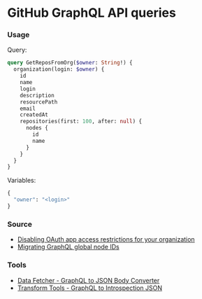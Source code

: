 # GitHub GraphQL API queries

### Usage

Query:
```graphql
query GetReposFromOrg($owner: String!) {
  organization(login: $owner) {
    id
    name
    login
    description
    resourcePath
    email
    createdAt
    repositories(first: 100, after: null) {
      nodes {
        id
        name
      }
    }
  }
}
```

Variables:
```graphql
{
  "owner": "<login>"
}
```

### Source

- [Disabling OAuth app access restrictions for your organization](https://docs.github.com/en/organizations/managing-oauth-access-to-your-organizations-data/disabling-oauth-app-access-restrictions-for-your-organization)
- [Migrating GraphQL global node IDs](https://docs.github.com/en/graphql/guides/migrating-graphql-global-node-ids)

### Tools

- [Data Fetcher - GraphQL to JSON Body Converter](https://datafetcher.com/graphql-json-body-converter)
- [Transform Tools - GraphQL to Introspection JSON](https://transform.tools/graphql-to-introspection-json)
